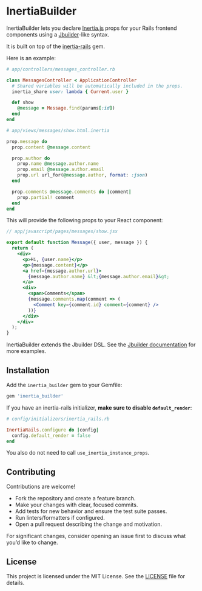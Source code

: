 # InertiaBuilder

InertiaBuilder lets you declare [Inertia.js](https://inertiajs.com/) props for your Rails frontend components using a [Jbuilder](https://github.com/rails/jbuilder)-like syntax.

It is built on top of the [inertia-rails](https://github.com/inertiajs/inertia-rails) gem.

Here is an example:

```ruby
# app/controllers/messages_controller.rb

class MessagesController < ApplicationController
  # Shared variables will be automatically included in the props.
  inertia_share user: lambda { Current.user }

  def show
    @message = Message.find(params[:id])
  end
end
```

```ruby
# app/views/messages/show.html.inertia

prop.message do
  prop.content @message.content

  prop.author do
    prop.name @message.author.name
    prop.email @message.author.email
    prop.url url_for(@message.author, format: :json)
  end

  prop.comments @message.comments do |comment|
    prop.partial! comment
  end
end
```

This will provide the following props to your React component:

```jsx
// app/javascript/pages/messages/show.jsx

export default function Message({ user, message }) {
  return (
    <div>
      <p>Hi, {user.name}</p>
      <p>{message.content}</p>
      <a href={message.author.url}>
        {message.author.name} &lt;{message.author.email}&gt;
      </a>
      <div>
        <span>Comments</span>
        {message.comments.map(comment => (
          <Comment key={comment.id} comment={comment} />
        ))}
      </div>
    </div>
  );
}
```

InertiaBuilder extends the Jbuilder DSL. See the [Jbuilder documentation](https://github.com/rails/jbuilder) for more examples.

## Installation

Add the `inertia_builder` gem to your Gemfile:

```ruby
gem 'inertia_builder'
```

If you have an inertia-rails initializer, **make sure to disable `default_render`**:

```ruby
# config/initializers/inertia_rails.rb

InertiaRails.configure do |config|
  config.default_render = false
end
```

You also do not need to call `use_inertia_instance_props`.

## Contributing

Contributions are welcome!

- Fork the repository and create a feature branch.
- Make your changes with clear, focused commits.
- Add tests for new behavior and ensure the test suite passes.
- Run linters/formatters if configured.
- Open a pull request describing the change and motivation.

For significant changes, consider opening an issue first to discuss what you’d like to change.

## License

This project is licensed under the MIT License. See the [LICENSE](./LICENSE) file for details.
